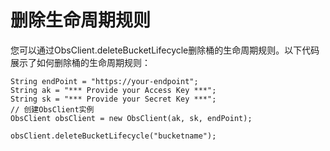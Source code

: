 # 删除生命周期规则<a name="ZH-CN_TOPIC_0142815469"></a>

您可以通过ObsClient.deleteBucketLifecycle删除桶的生命周期规则。以下代码展示了如何删除桶的生命周期规则：

```
String endPoint = "https://your-endpoint";
String ak = "*** Provide your Access Key ***";
String sk = "*** Provide your Secret Key ***";
// 创建ObsClient实例
ObsClient obsClient = new ObsClient(ak, sk, endPoint);

obsClient.deleteBucketLifecycle("bucketname");
```

